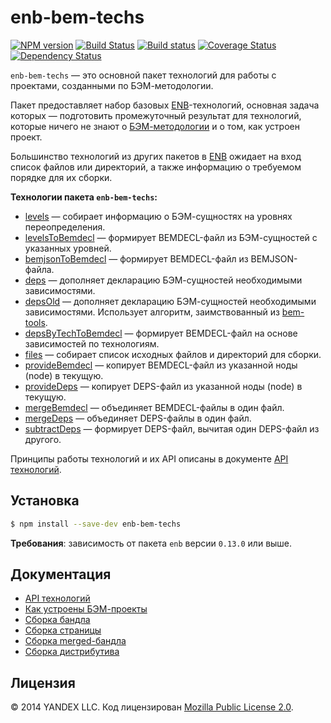 enb-bem-techs
=============

[![NPM version](https://img.shields.io/npm/v/enb-bem-techs.svg?style=flat)](https://www.npmjs.org/package/enb-bem-techs) [![Build Status](https://img.shields.io/travis/enb-bem/enb-bem-techs/master.svg?style=flat&label=tests)](https://travis-ci.org/enb-bem/enb-bem-techs) [![Build status](https://img.shields.io/appveyor/ci/blond/enb-bem-techs.svg?style=flat&label=windows)](https://ci.appveyor.com/project/blond/enb-bem-techs) [![Coverage Status](https://img.shields.io/coveralls/enb-bem/enb-bem-techs.svg?style=flat)](https://coveralls.io/r/enb-bem/enb-bem-techs?branch=master) [![Dependency Status](https://img.shields.io/david/enb-bem/enb-bem-techs.svg?style=flat)](https://david-dm.org/enb-bem/enb-bem-techs)

`enb-bem-techs` — это основной пакет технологий для работы с проектами, созданными по БЭМ-методологии.

Пакет предоставляет набор базовых [ENB](http://enb-make.info/)-технологий, основная задача которых — подготовить промежуточный результат для технологий, которые ничего не знают о [БЭМ-методологии](https://ru.bem.info/method/) и о том, как устроен проект.

Большинство технологий из других пакетов в [ENB](http://enb-make.info/) ожидает на вход список файлов или директорий, а также информацию о требуемом порядке для их сборки.

**Технологии пакета `enb-bem-techs`:**

* [levels](docs/api.ru.md#levels) — cобирает информацию о БЭМ-сущностях на уровнях переопределения.
* [levelsToBemdecl](docs/api.ru.md#levelstobemdecl) — формирует BEMDECL-файл из БЭМ-сущностей с указанных уровней.
* [bemjsonToBemdecl](docs/api.ru.md#bemjsontobemdecl) — формирует BEMDECL-файл из BEMJSON-файла.
* [deps](docs/api.ru.md#deps) — дополняет декларацию БЭМ-сущностей необходимыми зависимостями.
* [depsOld](docs/api.ru.md#depsold) — дополняет декларацию БЭМ-сущностей необходимыми зависимостями. Использует алгоритм, заимствованный из [bem-tools](https://ru.bem.info/tools/bem/bem-tools/).
* [depsByTechToBemdecl](docs/api.ru.md#depsbytechtobemdecl) — формирует BEMDECL-файл на основе зависимостей по технологиям.
* [files](docs/api.ru.md#files) — собирает список исходных файлов и директорий для сборки.
* [provideBemdecl](docs/api.ru.md#providebemdecl) — копирует BEMDECL-файл из указанной ноды (node) в текущую.
* [provideDeps](docs/api.ru.md#providedeps) — копирует DEPS-файл из указанной ноды (node) в текущую.
* [mergeBemdecl](docs/api.ru.md#mergebemdecl) — объединяет BEMDECL-файлы в один файл.
* [mergeDeps](docs/api.ru.md#mergedeps) — объединяет DEPS-файлы в один файл.
* [subtractDeps](docs/api.ru.md#subtractdeps) — формирует DEPS-файл, вычитая один DEPS-файл из другого.

Принципы работы технологий и их API описаны в документе [API технологий](docs/api.ru.md).

Установка
---------

```sh
$ npm install --save-dev enb-bem-techs
```

**Требования**: зависимость от пакета `enb` версии `0.13.0` или выше.

Документация
------------

* [API технологий](docs/api.ru.md)
* [Как устроены БЭМ-проекты](docs/bem-project.md)
* [Сборка бандла](docs/build-bundle.md)
* [Сборка страницы](docs/build-page.md)
* [Сборка merged-бандла](docs/build-merged-bundle.md)
* [Сборка дистрибутива](docs/build-dist.md)

Лицензия
--------

© 2014 YANDEX LLC. Код лицензирован [Mozilla Public License 2.0](LICENSE.txt).
